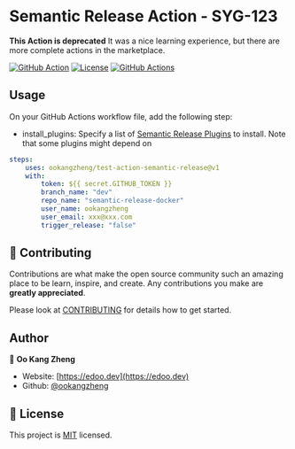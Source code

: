 # Semantic Release Action - SYG-123

**This Action is deprecated** It was a nice learning experience, but there are more complete actions in the marketplace.

[![GitHub Action](https://img.shields.io/badge/GitHub-Action-blue?style=for-the-badge)](https://github.com/features/actions)
[![License](https://img.shields.io/badge/License-MIT-yellow.svg?style=for-the-badge)](LICENSE)
[![GitHub Actions](https://github.com/brpaz/action-semantic-release/workflows/CI/badge.svg?style=for-the-badge)](https://github.com/brpaz/action-semantic-release/actions)

## Usage

On your GitHub Actions workflow file, add the following step:

* install_plugins: Specify a list of [Semantic Release Plugins](https://semantic-release.gitbook.io/semantic-release/extending/plugins-list) to install. Note that some plugins might depend on

```yml
steps:
    uses: ookangzheng/test-action-semantic-release@v1
    with:
        token: ${{ secret.GITHUB_TOKEN }}
        branch_name: "dev"
        repo_name: "semantic-release-docker"
        user_name: ookangzheng
        user_email: xxx@xxx.com
        trigger_release: "false"

```

## 🤝 Contributing

Contributions are what make the open source community such an amazing place to be learn, inspire, and create. Any contributions you make are **greatly appreciated**.

Please look at [CONTRIBUTING](CONTRIBUTING.md) for details how to get started.

## Author

👤 **Oo Kang Zheng**

* Website: [https://edoo.dev](https://edoo.dev)
* Github: [@ookangzheng](https://github.com/ookangzheng)

## 📝 License

This project is [MIT](LICENSE) licensed.
